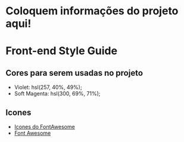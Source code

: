 # Coloquem informações do projeto aqui!

# Front-end Style Guide

## Cores para serem usadas no projeto 

- Violet: hsl(257, 40%, 49%);
- Soft Magenta: hsl(300, 69%, 71%);

## Icones
- [Icones do FontAwesome](https://fontawesome.com/v5/search)
- [Font Awesome](https://fontawesome.com/)